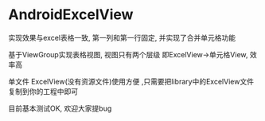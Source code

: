 ﻿# AndroidExcelView
实现效果与excel表格一致,
第一列和第一行固定, 并实现了合并单元格功能

基于ViewGroup实现表格视图, 视图只有两个层级 即ExcelView->单元格View, 效率高

单文件 ExcelView(没有资源文件)使用方便 ,只需要把library中的ExcelView文件复制到你的工程中即可

目前基本测试OK, 欢迎大家提bug
